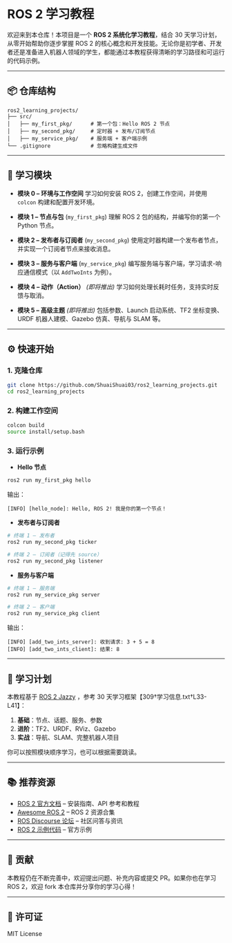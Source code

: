 # ROS 2 学习教程

欢迎来到本仓库！本项目是一个 **ROS 2 系统化学习教程**，结合 30 天学习计划，从零开始帮助你逐步掌握 ROS 2 的核心概念和开发技能。无论你是初学者、开发者还是准备进入机器人领域的学生，都能通过本教程获得清晰的学习路径和可运行的代码示例。

---

## 📦 仓库结构

```
ros2_learning_projects/
├── src/
│   ├── my_first_pkg/      # 第一个包：Hello ROS 2 节点
│   ├── my_second_pkg/     # 定时器 + 发布/订阅节点
│   ├── my_service_pkg/    # 服务端 + 客户端示例
└── .gitignore             # 忽略构建生成文件
```

---

## 🚀 学习模块

* **模块 0 – 环境与工作空间**
  学习如何安装 ROS 2，创建工作空间，并使用 `colcon` 构建和配置开发环境。

* **模块 1 – 节点与包** (`my_first_pkg`)
  理解 ROS 2 包的结构，并编写你的第一个 Python 节点。

* **模块 2 – 发布者与订阅者** (`my_second_pkg`)
  使用定时器构建一个发布者节点，并实现一个订阅者节点来接收消息。

* **模块 3 – 服务与客户端** (`my_service_pkg`)
  编写服务端与客户端，学习请求-响应通信模式（以 `AddTwoInts` 为例）。

* **模块 4 – 动作（Action）** *(即将推出)*
  学习如何处理长耗时任务，支持实时反馈与取消。

* **模块 5 – 高级主题** *(即将推出)*
  包括参数、Launch 启动系统、TF2 坐标变换、URDF 机器人建模、Gazebo 仿真、导航与 SLAM 等。

---

## ⚙️ 快速开始

### 1. 克隆仓库

```bash
git clone https://github.com/ShuaiShuai03/ros2_learning_projects.git
cd ros2_learning_projects
```

### 2. 构建工作空间

```bash
colcon build
source install/setup.bash
```

### 3. 运行示例

* **Hello 节点**

```bash
ros2 run my_first_pkg hello
```

输出：

```
[INFO] [hello_node]: Hello, ROS 2! 我是你的第一个节点！
```

* **发布者与订阅者**

```bash
# 终端 1 – 发布者
ros2 run my_second_pkg ticker

# 终端 2 – 订阅者（记得先 source）
ros2 run my_second_pkg listener
```

* **服务与客户端**

```bash
# 终端 1 – 服务端
ros2 run my_service_pkg server

# 终端 2 – 客户端
ros2 run my_service_pkg client
```

输出：

```
[INFO] [add_two_ints_server]: 收到请求: 3 + 5 = 8
[INFO] [add_two_ints_client]: 结果: 8
```

---

## 📖 学习计划

本教程基于 [ROS 2 Jazzy](https://docs.ros.org/en/jazzy/) ，参考 30 天学习框架【309†学习信息.txt†L33-L41】：

1. **基础**：节点、话题、服务、参数
2. **进阶**：TF2、URDF、RViz、Gazebo
3. **实战**：导航、SLAM、完整机器人项目

你可以按照模块顺序学习，也可以根据需要跳读。

---

## 📚 推荐资源

* [ROS 2 官方文档](https://docs.ros.org) – 安装指南、API 参考和教程
* [Awesome ROS 2](https://github.com/fkromer/awesome-ros2) – ROS 2 资源合集
* [ROS Discourse 论坛](https://discourse.ros.org) – 社区问答与资讯
* [ROS 2 示例代码](https://github.com/ros2/examples) – 官方示例

---

## 🤝 贡献

本教程仍在不断完善中，欢迎提出问题、补充内容或提交 PR。如果你也在学习 ROS 2，欢迎 fork 本仓库并分享你的学习心得！

---

## 📜 许可证

MIT License


